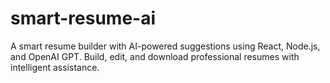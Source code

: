 # smart-resume-ai
A smart resume builder with AI-powered suggestions using React, Node.js, and OpenAI GPT. Build, edit, and download professional resumes with intelligent assistance.
